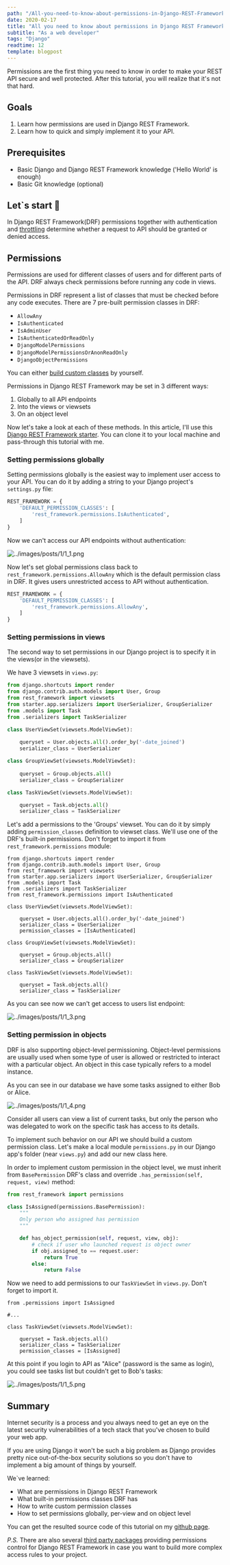 ```yaml
---
path: "/All-you-need-to-know-about-permissions-in-Django-REST-Framework"
date: 2020-02-17
title: "All you need to know about permissions in Django REST Framework"
subtitle: "As a web developer"
tags: "Django"
readtime: 12
template: blogpost
---
```


Permissions are the first thing you need to know in order to make your REST API secure and well protected. After this tutorial, you will realize that it's not that hard.

## Goals

1. Learn how permissions are used in Django REST Framework.
2. Learn how to quick and simply implement it to your API.

## Prerequisites

- Basic Django and Django REST Framework knowledge ('Hello World' is enough)
- Basic Git knowledge (optional)

## Let`s start 💨

In Django REST Framework(DRF) permissions together with authentication and [throttling](https://www.django-rest-framework.org/api-guide/throttling/) determine whether a request to API should be granted or denied access.

## Permissions

Permissions are used for different classes of users and for different parts of the API. DRF always check permissions before running any code in views.

Permissions in DRF represent a list of classes that must be checked before any code executes. There are 7 pre-built permission classes in DRF:

- `AllowAny`
- `IsAuthenticated`
- `IsAdminUser`
- `IsAuthenticatedOrReadOnly`
- `DjangoModelPermissions`
- `DjangoModelPermissionsOrAnonReadOnly`
- `DjangoObjectPermissions`

You can either [build custom classes](https://www.django-rest-framework.org/api-guide/permissions/#custom-permissions) by yourself.

Permissions in Django REST Framework may be set in 3 different ways:

1. Globally to all API endpoints  
2. Into the views or viewsets
3. On an object level 

Now let's take a look at each of these methods. In this article, I'll use this [Django REST Framework starter](https://github.com/semaphore8/Django-REST-Framework-API-starter.git). You can clone it to your local machine and pass-through this tutorial with me.

### Setting permissions globally

Setting permissions globally is the easiest way to implement user access to your API. You can do it by adding a string to your Django project's `settings.py` file:

```python
REST_FRAMEWORK = {
    'DEFAULT_PERMISSION_CLASSES': [
        'rest_framework.permissions.IsAuthenticated',
    ]
}
```

Now we can't access our API endpoints without authentication:

![../images/posts/1/1_1.png](../images/posts/1/1_1.png)

Now let's set global permissions class back to `rest_framework.permissions.AllowAny`  which is the default permission class in DRF. It gives users unrestricted access to API without authentication.

```python
REST_FRAMEWORK = {
    'DEFAULT_PERMISSION_CLASSES': [
        'rest_framework.permissions.AllowAny',
    ]
}
```

### Setting permissions in views

The second way to set permissions in our Django project is to specify it in the views(or in the viewsets).

We have 3 viewsets in `views.py`:

```python
from django.shortcuts import render
from django.contrib.auth.models import User, Group
from rest_framework import viewsets
from starter.app.serializers import UserSerializer, GroupSerializer
from .models import Task
from .serializers import TaskSerializer

class UserViewSet(viewsets.ModelViewSet):
 
    queryset = User.objects.all().order_by('-date_joined')
    serializer_class = UserSerializer

class GroupViewSet(viewsets.ModelViewSet):
 
    queryset = Group.objects.all()
    serializer_class = GroupSerializer

class TaskViewSet(viewsets.ModelViewSet):

    queryset = Task.objects.all()
    serializer_class = TaskSerializer
```

Let's add a permissions to the 'Groups' viewset. You can do it by simply adding `permission_classes` definition to viewset class. We'll use one of the DRF's built-in permissions. Don't forget to import it from `rest_framework.permissions` module:

```python{7,13}
from django.shortcuts import render
from django.contrib.auth.models import User, Group
from rest_framework import viewsets
from starter.app.serializers import UserSerializer, GroupSerializer
from .models import Task
from .serializers import TaskSerializer
from rest_framework.permissions import IsAuthenticated

class UserViewSet(viewsets.ModelViewSet):
 
    queryset = User.objects.all().order_by('-date_joined')
    serializer_class = UserSerializer
    permission_classes = [IsAuthenticated]

class GroupViewSet(viewsets.ModelViewSet):
 
    queryset = Group.objects.all()
    serializer_class = GroupSerializer

class TaskViewSet(viewsets.ModelViewSet):

    queryset = Task.objects.all()
    serializer_class = TaskSerializer
```

As you can see now we can't get access to users list endpoint:

![../images/posts/1/1_3.png](../images/posts/1/1_3.png)

### Setting permission in objects

DRF is also supporting object-level permissioning. Object-level permissions are usually used when some type of user is allowed or restricted to interact with a particular object. An object in this case typically refers to a model instance.

As you can see in our database we have some tasks assigned to either Bob or Alice.

![../images/posts/1/1_4.png](../images/posts/1/1_4.png)

Consider all users can view a list of current tasks, but only the person who was delegated to work on the specific task has access to its details.

To implement such behavior on our API we should build a custom permission class. Let's make a local module `permissions.py` in our Django app's folder (near `views.py`) and add our new class here.

In order to implement custom permission in the object level, we must inherit from `BasePermission` DRF's class and override `.has_permission(self, request, view)` method:

```python
from rest_framework import permissions

class IsAssigned(permissions.BasePermission): 
    """
    Only person who assigned has permission
    """

    def has_object_permission(self, request, view, obj):
		# check if user who launched request is object owner 
        if obj.assigned_to == request.user: 
            return True
        else:
            return False
```

Now we need to add permissions to our `TaskViewSet` in `views.py`. Don't forget to import it.

```python{1,7}
from .permissions import IsAssigned

#...

class TaskViewSet(viewsets.ModelViewSet):

    queryset = Task.objects.all()
    serializer_class = TaskSerializer
    permission_classes = [IsAssigned]
```

At this point if you login to API as "Alice" (password is the same as login), you could see tasks list but couldn't get to Bob's tasks:

 ![../images/posts/1/1_5.png](../images/posts/1/1_5.png)

## Summary

Internet security is a process and you always need to get an eye on the latest security vulnerabilities of a tech stack that you've chosen to build your web app. 

If you are using Django it won't be such a big problem as Django provides pretty nice out-of-the-box security solutions so you don't have to implement a big amount of things by yourself.

We`ve learned:

- What are permissions in Django REST Framework 
- What built-in permissions classes DRF has
- How to write custom permission classes
- How to set permissions globally, per-view and on object level

You can get the resulted source code of this tutorial on my [github page](https://github.com/semaphore8/Tutorials/tree/master/Django-REST-API-authentication-and-permissions/complete). 

*P.S.* There are also several [third party packages](https://www.django-rest-framework.org/api-guide/permissions/#third-party-packages) providing permissions control for Django REST Framework in case you want to build more complex access rules to your project.